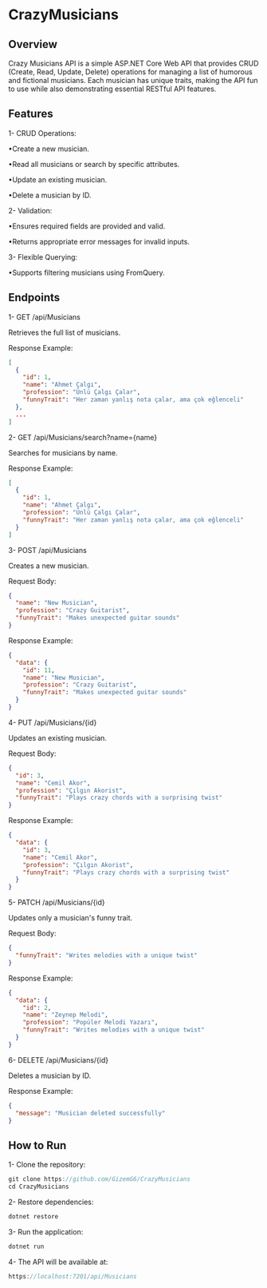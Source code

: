 # CrazyMusicians

Overview
--------------
Crazy Musicians API is a simple ASP.NET Core Web API that provides CRUD (Create, Read, Update, Delete) operations for managing a list of humorous and fictional musicians. Each musician has unique traits, making the API fun to use while also demonstrating essential RESTful API features.

Features
--------------
1- CRUD Operations:

•Create a new musician.

•Read all musicians or search by specific attributes.

•Update an existing musician.

•Delete a musician by ID.

2- Validation:

•Ensures required fields are provided and valid.

•Returns appropriate error messages for invalid inputs.

3- Flexible Querying:

•Supports filtering musicians using FromQuery.

Endpoints
--------------
1- GET /api/Musicians

Retrieves the full list of musicians.

Response Example:
```json
[
  {
    "id": 1,
    "name": "Ahmet Çalgı",
    "profession": "Ünlü Çalgı Çalar",
    "funnyTrait": "Her zaman yanlış nota çalar, ama çok eğlenceli"
  },
  ...
]
```

2- GET /api/Musicians/search?name={name}

Searches for musicians by name.

Response Example:
```json
[
  {
    "id": 1,
    "name": "Ahmet Çalgı",
    "profession": "Ünlü Çalgı Çalar",
    "funnyTrait": "Her zaman yanlış nota çalar, ama çok eğlenceli"
  }
]
```

3- POST /api/Musicians

Creates a new musician.

Request Body:
```json
{
  "name": "New Musician",
  "profession": "Crazy Guitarist",
  "funnyTrait": "Makes unexpected guitar sounds"
}
```

Response Example:
```json
{
  "data": {
    "id": 11,
    "name": "New Musician",
    "profession": "Crazy Guitarist",
    "funnyTrait": "Makes unexpected guitar sounds"
  }
}
```

4- PUT /api/Musicians/{id}

Updates an existing musician.

Request Body:
```json
{
  "id": 3,
  "name": "Cemil Akor",
  "profession": "Çılgın Akorist",
  "funnyTrait": "Plays crazy chords with a surprising twist"
}
```

Response Example:
```json
{
  "data": {
    "id": 3,
    "name": "Cemil Akor",
    "profession": "Çılgın Akorist",
    "funnyTrait": "Plays crazy chords with a surprising twist"
  }
}
```

5- PATCH /api/Musicians/{id}

Updates only a musician's funny trait.

Request Body:
```json
{
  "funnyTrait": "Writes melodies with a unique twist"
}
```

Response Example:
```json
{
  "data": {
    "id": 2,
    "name": "Zeynep Melodi",
    "profession": "Popüler Melodi Yazarı",
    "funnyTrait": "Writes melodies with a unique twist"
  }
}
```

6- DELETE /api/Musicians/{id}

Deletes a musician by ID.

Response Example:
```json
{
  "message": "Musician deleted successfully"
}
```

How to Run
---------------
1- Clone the repository:

```csharp
git clone https://github.com/GizemG6/CrazyMusicians
cd CrazyMusicians
```

2- Restore dependencies:

```csharp
dotnet restore
```

3- Run the application:

```csharp
dotnet run
```

4- The API will be available at:

```csharp
https://localhost:7201/api/Musicians
```

